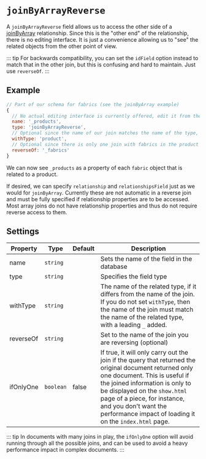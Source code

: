 # `joinByArrayReverse`

A `joinByArrayReverse` field allows us to access the other side of a [joinByArray](/reference/field-types/joinbyarray.md) relationship. Since this is the "other end" of the relationship, there is no editing interface. It is just a convenience allowing us to "see" the related objects from the other point of view.

::: tip
For backwards compatibility, you can set the `idField` option instead to match that in the other join, but this is confusing and hard to maintain. Just use `reverseOf`.
:::

## Example

```javascript
// Part of our schema for fabrics (see the joinByArray example)
{
  // No actual editing interface is currently offered, edit it from the other end
  name: '_products',
  type: 'joinByArrayReverse',
  // Optional since the name of our join matches the name of the type, plus an s
  withType: 'product',
  // Optional since there is only one join with fabrics in the product schema
  reverseOf: '_fabrics'
}
```

We can now see `_products` as a property of each `fabric` object that is related to a product.

If desired, we can specify `relationship` and `relationshipsField` just as we would for `joinByArray`. Currently these are not automatic in a reverse join and must be fully specified if relationship properties are to be accessed. Most array joins do not have relationship properties and thus do not require reverse access to them.

## Settings

|  Property | Type   | Default | Description |
|---|---|---|---|
|name | `string` | | Sets the name of the field in the database |
|type | `string` | | Specifies the field type |
|withType | `string` | | The name of the related type, if it differs from the name of the join. If you do not set `withType`, then the name of the join must match the name of the related type, with a leading `_` added.  |
|reverseOf | `string` | | Set to the name of the join you are reversing (optional) |
|ifOnlyOne | `boolean` | false | If true, it will only carry out the join if the query that returned the original document returned only one document. This is useful if the joined information is only to be displayed on the `show.html` page of a piece, for instance, and you don't want the performance impact of loading it on the `index.html` page. |

::: tip
In documents with many joins in play, the `ifOnlyOne` option will avoid running through all the possible joins, and can be used to avoid a heavy performance impact in complex documents.
:::
